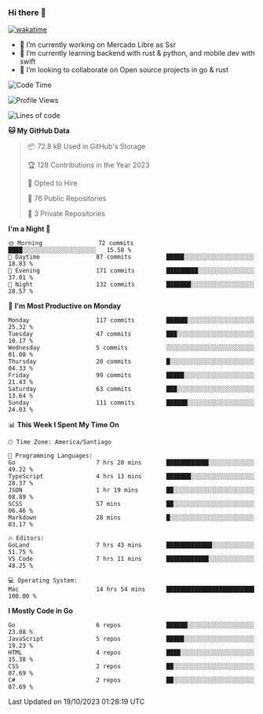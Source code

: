 ### Hi there 👋

[![wakatime](https://wakatime.com/badge/user/330beacb-fb27-4e32-bc38-f8f521bcf832.svg)](https://wakatime.com/@330beacb-fb27-4e32-bc38-f8f521bcf832)

- 🔭 I’m currently working on Mercado Libre as Ssr
- 🌱 I’m currently learning backend with rust & python, and mobile dev with swift
- 👯 I’m looking to collaborate on Open source projects in go & rust

<!--START_SECTION:waka-->
![Code Time](http://img.shields.io/badge/Code%20Time-380%20hrs%2020%20mins-blue)

![Profile Views](http://img.shields.io/badge/Profile%20Views-0-blue)

![Lines of code](https://img.shields.io/badge/From%20Hello%20World%20I%27ve%20Written-3.4%20million%20lines%20of%20code-blue)

**🐱 My GitHub Data** 

> 📦 72.8 kB Used in GitHub's Storage 
 > 
> 🏆 128 Contributions in the Year 2023
 > 
> 💼 Opted to Hire
 > 
> 📜 76 Public Repositories 
 > 
> 🔑 3 Private Repositories 
 > 
**I'm a Night 🦉** 

```text
🌞 Morning                72 commits          ████░░░░░░░░░░░░░░░░░░░░░   15.58 % 
🌆 Daytime                87 commits          █████░░░░░░░░░░░░░░░░░░░░   18.83 % 
🌃 Evening                171 commits         █████████░░░░░░░░░░░░░░░░   37.01 % 
🌙 Night                  132 commits         ███████░░░░░░░░░░░░░░░░░░   28.57 % 
```
📅 **I'm Most Productive on Monday** 

```text
Monday                   117 commits         ██████░░░░░░░░░░░░░░░░░░░   25.32 % 
Tuesday                  47 commits          ███░░░░░░░░░░░░░░░░░░░░░░   10.17 % 
Wednesday                5 commits           ░░░░░░░░░░░░░░░░░░░░░░░░░   01.08 % 
Thursday                 20 commits          █░░░░░░░░░░░░░░░░░░░░░░░░   04.33 % 
Friday                   99 commits          █████░░░░░░░░░░░░░░░░░░░░   21.43 % 
Saturday                 63 commits          ███░░░░░░░░░░░░░░░░░░░░░░   13.64 % 
Sunday                   111 commits         ██████░░░░░░░░░░░░░░░░░░░   24.03 % 
```


📊 **This Week I Spent My Time On** 

```text
🕑︎ Time Zone: America/Santiago

💬 Programming Languages: 
Go                       7 hrs 20 mins       ████████████░░░░░░░░░░░░░   49.22 % 
TypeScript               4 hrs 13 mins       ███████░░░░░░░░░░░░░░░░░░   28.37 % 
JSON                     1 hr 19 mins        ██░░░░░░░░░░░░░░░░░░░░░░░   08.89 % 
SCSS                     57 mins             ██░░░░░░░░░░░░░░░░░░░░░░░   06.46 % 
Markdown                 28 mins             █░░░░░░░░░░░░░░░░░░░░░░░░   03.17 % 

🔥 Editors: 
GoLand                   7 hrs 43 mins       █████████████░░░░░░░░░░░░   51.75 % 
VS Code                  7 hrs 11 mins       ████████████░░░░░░░░░░░░░   48.25 % 

💻 Operating System: 
Mac                      14 hrs 54 mins      █████████████████████████   100.00 % 
```

**I Mostly Code in Go** 

```text
Go                       6 repos             ██████░░░░░░░░░░░░░░░░░░░   23.08 % 
JavaScript               5 repos             █████░░░░░░░░░░░░░░░░░░░░   19.23 % 
HTML                     4 repos             ████░░░░░░░░░░░░░░░░░░░░░   15.38 % 
CSS                      2 repos             ██░░░░░░░░░░░░░░░░░░░░░░░   07.69 % 
C#                       2 repos             ██░░░░░░░░░░░░░░░░░░░░░░░   07.69 % 
```




 Last Updated on 19/10/2023 01:28:19 UTC
<!--END_SECTION:waka-->
